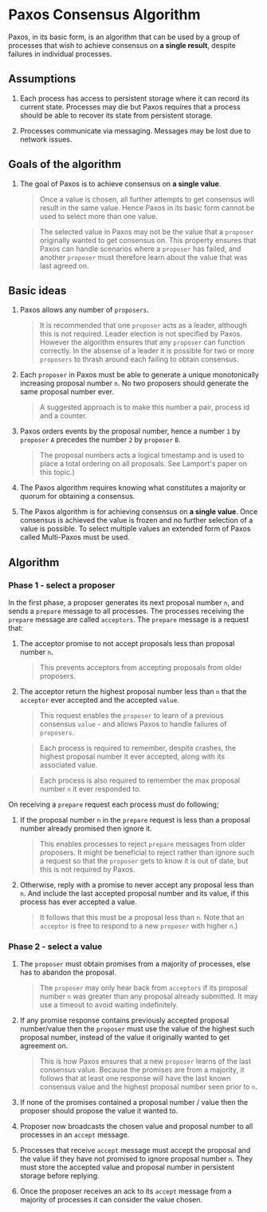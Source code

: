 # Paxos Consensus Algorithm

Paxos, in its basic form, is an algorithm that can be used by a group of processes that wish to achieve consensus on **a single result**, despite failures
in individual processes. 

## Assumptions

1. Each process has access to persistent storage where it can record its current state. Processes may die but Paxos requires 
   that a process should be able to recover its state from persistent storage.
   
2. Processes communicate via messaging. Messages may be lost due to network issues.

## Goals of the algorithm

1. The goal of Paxos is to achieve consensus on **a single value**. 

   > Once a value is chosen, all further attempts to get consensus will result in the same value. Hence Paxos in its basic form 
     cannot be used to select more than one value. 

   > The selected value in Paxos may not be the value that a `proposer` originally wanted to get consensus on. This property 
     ensures that Paxos can handle scenarios where a `proposer` has failed, and another `proposer` must therefore learn about 
     the value that was last agreed on.

## Basic ideas

1. Paxos allows any number of `proposers`. 

   > It is recommended that one `proposer` acts as a leader, although this is not required. Leader election is not specified by Paxos. 
     However the algorithm ensures that any `proposer` can function correctly. In the absense of a leader it is
     possible for two or more `proposers` to thrash around each failing to obtain consensus.

2. Each `proposer` in Paxos must be able to generate a unique monotonically increasing proposal number `n`. No two proposers should
   generate the same proposal number ever. 
    
   > A suggested approach is to make this number a pair, process id and a counter.
   
3. Paxos orders events by the proposal number, hence a number `1` by `proposer` `A` precedes the number `2` by `proposer` `B`. 

   > The proposal numbers acts a logical timestamp and is used to place a total ordering on all proposals. See Lamport's paper on this 
     topic.)
   
4. The Paxos algorithm requires knowing what constitutes a majority or quorum for obtaining a consensus.

5. The Paxos algorithm is for achieving consensus on **a single value**. Once consensus is achieved the value is frozen and no further
   selection of a value is possible. To select multiple values an extended form of Paxos called Multi-Paxos must be used.

## Algorithm

### Phase 1 - select a proposer

In the first phase, a proposer generates its next proposal number `n`, and sends a `prepare` message to all processes. 
The processes receiving the `prepare` message are called `acceptors`. The `prepare` message is a request that:
   
1. The acceptor promise to not accept proposals less than proposal number `n`. 
  
   > This prevents acceptors from accepting proposals from older proposers.
      
2. The acceptor return the highest proposal number less than `n` that the `acceptor` ever accepted and the accepted `value`.
      
   > This request enables the `proposer` to learn of a previous consensus `value` - and allows Paxos to handle failures of `proposers`.
   
   > Each process is required to remember, despite crashes, the highest proposal number it ever accepted, along with its 
     associated value.
   
   > Each process is also required to remember the max proposal number `n` it ever responded to.
   
On receiving a `prepare` request each process must do following;
   
1. If the proposal number `n` in the `prepare` request is less than a proposal number already promised then ignore it. 
      
   > This enables processes to reject `prepare` messages from older proposers. It might be beneficial to reject rather than
     ignore such a request so that the `proposer` gets to know it is out of date, but this is not required by Paxos.
      
2. Otherwise, reply with a promise to never accept any proposal less than `n`. And include the last accepted proposal
   number and its value, if this process has ever accepted a value. 
      
   > It follows that this must be a proposal less than `n`. Note that an `acceptor` is free to respond to a new `proposer` 
     with higher `n`.)
      
### Phase 2 - select a value

1. The `proposer` must obtain promises from a majority of processes, else has to abandon the proposal. 
   
   > The `proposer` may only hear back from `acceptors` if its proposal number `n` was greater than any proposal 
     already submitted. It may use a timeout to avoid waiting indefinitely.
   
2. If any promise response contains previously accepted proposal number/value then the `proposer` must use the 
   value of the highest such proposal number, instead of the value it originally wanted to get agreement on. 
      
   > This is how Paxos ensures that a new `proposer` learns of the last consensus value. Because the promises
     are from a majority, it follows that at least one response will have the last known consensus value and the
     highest proposal number seen prior to `n`.
      
3. If none of the promises contained a proposal number / value then the proposer should propose the value it wanted
   to. 

4. Proposer now broadcasts the chosen value and proposal number to all processes in an `accept` message.
   
5. Processes that receive `accept` message must accept the proposal and the value iif they have not promised to 
   ignore proposal number `n`. They must store the accepted value and proposal number in persistent 
   storage before replying.
      
6. Once the proposer receives an ack to its `accept` message from a majority of processes it can consider the value 
   chosen. 
      

